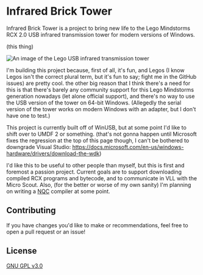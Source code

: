 # Infrared Brick Tower

Infrared Brick Tower is a project to bring new life to the Lego Mindstorms RCX 2.0 USB infrared transmission tower for modern versions of Windows.

(this thing)

![An image of the Lego USB infrared transmission tower](https://github.com/hangrydave/InfraredBrickTower_WinUSB/blob/main/tower.jpg?raw=true)

I'm building this project because, first of all, it's fun, and Legos (I know Legos isn't the correct plural term, but it's fun to say; fight me in the GitHub issues) are pretty cool. the other big reason that I think there's a need for this is that there's barely any community support for this Lego Mindstorms generation nowadays (let alone official support), and there's no way to use the USB version of the tower on 64-bit Windows. (Allegedly the serial version of the tower works on modern Windows with an adapter, but I don't have one to test.)

This project is currently built off of WinUSB, but at some point I'd like to shift over to UMDF 2 or something. (that's not gonna happen until Microsoft fixes the regression at the top of this page though, I can't be bothered to downgrade Visual Studio: https://docs.microsoft.com/en-us/windows-hardware/drivers/download-the-wdk)

I'd like this to be useful to other people than myself, but this is first and foremost a passion project. Current goals are to support downloading compiled RCX programs and bytecode, and to communicate in VLL with the Micro Scout. Also, (for the better or worse of my own sanity) I'm planning on writing a [NQC](http://bricxcc.sourceforge.net/nqc/) compiler at some point.


## Contributing
If you have changes you'd like to make or recommendations, feel free to open a pull request or an issue!

## License
[GNU GPL v3.0](https://choosealicense.com/licenses/gpl-3.0/)
